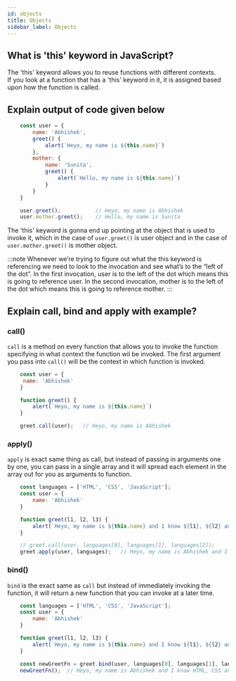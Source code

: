 ```yaml
---
id: objects
title: Objects
sidebar_label: Objects
---
```


## What is 'this' keyword in JavaScript?

The 'this' keyword allows you to reuse functions with different contexts.<br/>
If you look at a function that has a 'this' keyword in it, it is assigned based upon how the function is called.


## Explain output of code given below

```js
    const user = {
        name: 'Abhishek',
        greet() {
            alert(`Heyo, my name is ${this.name}`)
        },
        mother: {
            name: 'Sunita',
            greet() {
                alert(`Hello, my name is ${this.name}`)
            }
        }
    }

    user.greet();           // Heyo, my name is Abhishek
    user.mother.greet();    // Hello, my name is Sunita
```

The 'this' keyword is gonna end up pointing at the object that is used to invoke it, which in the case of `user.greet()` is user object and in the case of `user.mother.greet()` is mother object.

:::note
Whenever we’re trying to figure out what the this keyword is referencing we need to look to the invocation and see what’s to the “left of the dot”. In the first invocation, user is to the left of the dot which means this is going to reference user. In the second invocation, mother is to the left of the dot which means this is going to reference mother.
:::

## Explain call, bind and apply with example?

### call()

`call` is a method on every function that allows you to invoke the function specifying in what context the function wil be invoked. 
The first argument you pass into `call()` will be the context in which function is invoked.

```js
    const user = {
     name: 'Abhishek'   
    }

    function greet() {
        alert(`Heyo, my name is ${this.name}`)
    }

    greet.call(user);   // Heyo, my name is Abhishek
```

### apply()

`apply` is exact same thing as call, but instead of passing in arguments one by one, you can pass in a single array and it will spread each element in the array out for you as arguments to function.

```js
    const languages = ['HTML', 'CSS', 'JavaScript'];
    const user = {
        name: 'Abhishek'
    }

    function greet(l1, l2, l3) {
        alert(`Heyo, my name is ${this.name} and I know ${l1}, ${l2} and ${l3}`)
    }

    // greet.call(user, languages[0], languages[1], languages[2]);
    greet.apply(user, languages);   // Heyo, my name is Abhishek and I know HTML, CSS and JavaScript
```

### bind()

`bind` is the exact same as `call` but instead of immediately invoking the function, it will return a new function that you can invoke at a later time.

```js
    const languages = ['HTML', 'CSS', 'JavaScript'];
    const user = {
        name: 'Abhishek'
    }

    function greet(l1, l2, l3) {
        alert(`Heyo, my name is ${this.name} and I know ${l1}, ${l2} and ${l3}`)
    }

    const newGreetFn = greet.bind(user, languages[0], languages[1], languages[2]);
    newGreetFn();  // Heyo, my name is Abhishek and I know HTML, CSS and JavaScript
```